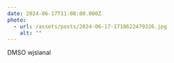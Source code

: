 ```yaml
---
date: 2024-06-17T11:08:00.000Z
photo:
  - url: /assets/posts/2024-06-17-1718622479326.jpg
    alt: ""
---
```


DMSO wjslanal
